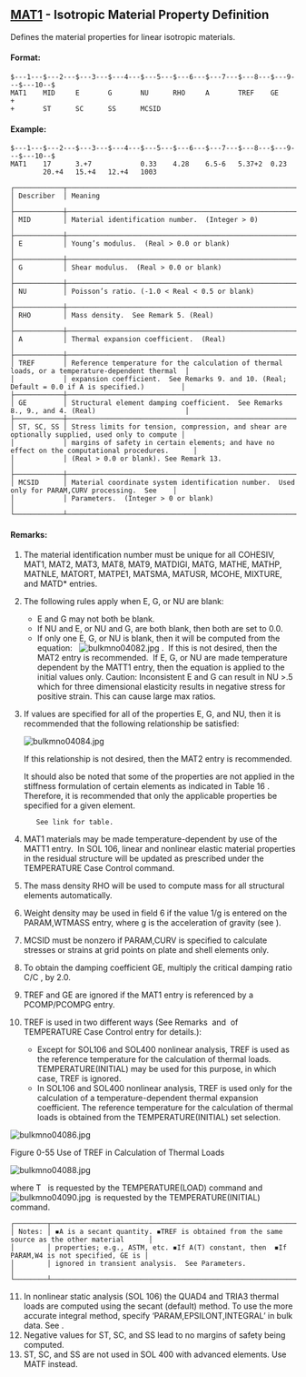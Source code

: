 ## [MAT1](https://help.hexagonmi.com/bundle/MSC_Nastran_2022.4/page/Nastran_Combined_Book/qrg/bulkmno/TOC.MAT1.xhtml) - Isotropic Material Property Definition

Defines the material properties for linear isotropic materials.

#### Format:

```nastran
$---1---$---2---$---3---$---4---$---5---$---6---$---7---$---8---$---9---$---10--$
MAT1    MID     E       G       NU      RHO     A       TREF    GE      +       
+       ST      SC      SS      MCSID                                           
```

#### Example:

```nastran
$---1---$---2---$---3---$---4---$---5---$---6---$---7---$---8---$---9---$---10--$
MAT1    17      3.+7            0.33    4.28    6.5-6   5.37+2  0.23            
        20.+4   15.+4   12.+4   1003                                            
```

```text
┌────────────┬─────────────────────────────────────────────────────────────────────────────────────────────────┐
│ Describer  │ Meaning                                                                                         │
├────────────┼─────────────────────────────────────────────────────────────────────────────────────────────────┤
│ MID        │ Material identification number.  (Integer > 0)                                                  │
├────────────┼─────────────────────────────────────────────────────────────────────────────────────────────────┤
│ E          │ Young’s modulus.  (Real > 0.0 or blank)                                                         │
├────────────┼─────────────────────────────────────────────────────────────────────────────────────────────────┤
│ G          │ Shear modulus.  (Real > 0.0 or blank)                                                           │
├────────────┼─────────────────────────────────────────────────────────────────────────────────────────────────┤
│ NU         │ Poisson’s ratio. (-1.0 < Real < 0.5 or blank)                                                   │
├────────────┼─────────────────────────────────────────────────────────────────────────────────────────────────┤
│ RHO        │ Mass density.  See Remark 5. (Real)                                                             │
├────────────┼─────────────────────────────────────────────────────────────────────────────────────────────────┤
│ A          │ Thermal expansion coefficient.  (Real)                                                          │
├────────────┼─────────────────────────────────────────────────────────────────────────────────────────────────┤
│ TREF       │ Reference temperature for the calculation of thermal loads, or a temperature-dependent thermal  │
│            │ expansion coefficient.  See Remarks 9. and 10. (Real; Default = 0.0 if A is specified.)         │
├────────────┼─────────────────────────────────────────────────────────────────────────────────────────────────┤
│ GE         │ Structural element damping coefficient.  See Remarks 8., 9., and 4. (Real)                      │
├────────────┼─────────────────────────────────────────────────────────────────────────────────────────────────┤
│ ST, SC, SS │ Stress limits for tension, compression, and shear are optionally supplied, used only to compute │
│            │ margins of safety in certain elements; and have no effect on the computational procedures.      │
│            │ (Real > 0.0 or blank). See Remark 13.                                                           │
├────────────┼─────────────────────────────────────────────────────────────────────────────────────────────────┤
│ MCSID      │ Material coordinate system identification number.  Used only for PARAM,CURV processing.  See    │
│            │ Parameters.  (Integer > 0 or blank)                                                             │
└────────────┴─────────────────────────────────────────────────────────────────────────────────────────────────┘
```

#### Remarks:

1. The material identification number must be unique for all COHESIV, MAT1, MAT2, MAT3, MAT8, MAT9, MATDIGI, MATG, MATHE, MATHP, MATNLE, MATORT, MATPE1, MATSMA, MATUSR, MCOHE, MIXTURE, and MATD* entries.
2. The following rules apply when E, G, or NU are blank:
     - E and G may not both be blank.
     - If NU and E, or NU and G, are both blank, then both are set to 0.0.
     - If only one E, G, or NU is blank, then it will be computed from the equation:   ![bulkmno04082.jpg](https://help-be.hexagonmi.com/bundle/MSC_Nastran_2022.4/page/Nastran_Combined_Book/qrg/bulkmno/../../../assets/bulkmno04082.jpg?_LANG=enus) .  If this is not desired, then the MAT2 entry is recommended.  If E, G, or NU are made temperature dependent by the MATT1 entry, then the equation is applied to the initial values only. Caution: Inconsistent E and G can result in NU >.5 which for three dimensional elasticity results in negative stress for positive strain. This can cause large max ratios.

3. If values are specified for all of the properties E, G, and NU, then it is recommended that the following relationship be satisfied:

     ![bulkmno04084.jpg](https://help-be.hexagonmi.com/bundle/MSC_Nastran_2022.4/page/Nastran_Combined_Book/qrg/bulkmno/../../../assets/bulkmno04084.jpg?_LANG=enus)  

     If this relationship is not desired, then the MAT2 entry is recommended.

     It should also be noted that some of the properties are not applied in the stiffness formulation of certain elements as indicated in   Table 16  . Therefore, it is recommended that only the applicable properties be specified for a given element.

          See link for table.

4. MAT1 materials may be made temperature-dependent by use of the MATT1 entry.  In SOL 106, linear and nonlinear elastic material properties in the residual structure will be updated as prescribed under the TEMPERATURE Case Control command.
5. The mass density RHO will be used to compute mass for all structural elements automatically.
6. Weight density may be used in field 6 if the value 1/g is entered on the PARAM,WTMASS entry, where g is the acceleration of gravity (see  ).
7. MCSID must be nonzero if PARAM,CURV is specified to calculate stresses or strains at grid points on plate and shell elements only.
8. To obtain the damping coefficient GE, multiply the critical damping ratio C/C , by 2.0.
9. TREF and GE are ignored if the MAT1 entry is referenced by a PCOMP/PCOMPG entry.
10. TREF is used in two different ways (See Remarks   and   of TEMPERATURE Case Control entry for details.):
     - Except for SOL106 and SOL400 nonlinear analysis, TREF is used as the reference temperature for the calculation of thermal loads. TEMPERATURE(INITIAL) may be used for this purpose, in which case, TREF is ignored.
     - In SOL106 and SOL400 nonlinear analysis, TREF is used only for the calculation of a temperature-dependent thermal expansion coefficient. The reference temperature for the calculation of thermal loads is obtained from the TEMPERATURE(INITIAL) set selection.

![bulkmno04086.jpg](https://help-be.hexagonmi.com/bundle/MSC_Nastran_2022.4/page/Nastran_Combined_Book/qrg/bulkmno/../../../assets/bulkmno04086.jpg?_LANG=enus)

Figure 0-55   Use of TREF in Calculation of Thermal Loads

![bulkmno04088.jpg](https://help-be.hexagonmi.com/bundle/MSC_Nastran_2022.4/page/Nastran_Combined_Book/qrg/bulkmno/../../../assets/bulkmno04088.jpg?_LANG=enus)  

where  T   is requested by the TEMPERATURE(LOAD) command and  ![bulkmno04090.jpg](https://help-be.hexagonmi.com/bundle/MSC_Nastran_2022.4/page/Nastran_Combined_Book/qrg/bulkmno/../../../assets/bulkmno04090.jpg?_LANG=enus)  is requested by the TEMPERATURE(INITIAL) command.

```text
┌────────┬──────────────────────────────────────────────────────────────────────────────────────────────┐
│ Notes: │ ◾A is a secant quantity. ◾TREF is obtained from the same source as the other material      │
│        │ properties; e.g., ASTM, etc. ◾If A(T) constant, then  ◾If PARAM,W4 is not specified, GE is │
│        │ ignored in transient analysis.  See Parameters.                                              │
└────────┴──────────────────────────────────────────────────────────────────────────────────────────────┘
```

11. In nonlinear static analysis (SOL 106) the QUAD4 and TRIA3 thermal loads are computed using the secant (default) method. To use the more accurate integral method, specify ‘PARAM,EPSILONT,INTEGRAL’ in bulk data. See  .
12. Negative values for ST, SC, and SS lead to no margins of safety being computed.
13. ST, SC, and SS are not used in SOL 400 with advanced elements. Use MATF instead.
